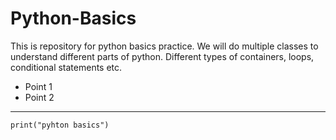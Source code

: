 # Python-Basics
This is repository for python basics practice.
We will do multiple classes to understand different parts of python. Different types of containers, loops, conditional statements etc.

- Point 1
- Point 2

---
```
print("pyhton basics")
```
